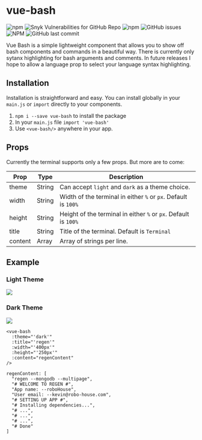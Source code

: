 # vue-bash
![npm](https://img.shields.io/npm/v/vue-bash.svg)
![Snyk Vulnerabilities for GitHub Repo](https://img.shields.io/snyk/vulnerabilities/github/kevin-wynn/vue-bash.svg)
![npm](https://img.shields.io/npm/dt/vue-bash.svg)
![GitHub issues](https://img.shields.io/github/issues-raw/kevin-wynn/vue-bash.svg)
![NPM](https://img.shields.io/npm/l/vue-bash.svg)
![GitHub last commit](https://img.shields.io/github/last-commit/kevin-wynn/vue-bash.svg)


Vue Bash is a simple lightweight component that allows you to show off bash components and commands in a beautiful way. There is currently only sytanx highlighting for bash arguments and comments. In future releases I hope to allow a language prop to select your language syntax highlighting.

## Installation

Installation is straightforward and easy. You can install globally in your `main.js` or `import` directly to your components.

1. `npm i --save vue-bash` to install the package
2. In your `main.js` file `import 'vue-bash'`
3. Use `<vue-bash/>` anywhere in your app.

## Props

Currently the terminal supports only a few props. But more are to come:

| Prop    | Type   | Description                                                     |
| ------- | ------ | --------------------------------------------------------------- |
| theme   | String | Can accept `light` and `dark` as a theme choice.                |
| width   | String | Width of the terminal in either `%` or `px`. Default is `100%`  |
| height  | String | Height of the terminal in either `%` or `px`. Default is `100%` |
| title   | String | Title of the terminal. Default is `Terminal`                    |
| content | Array  | Array of strings per line.                                      |

## Example

### Light Theme

![](https://i.imgur.com/zQtPqEq.png)

### Dark Theme

![](https://i.imgur.com/tx8xw0z.png)

```
<vue-bash
  :theme="'dark'"
  :title="'regen'"
  :width="'400px'"
  :height="'250px'"
  :content="regenContent"
/>
```

```
regenContent: [
  "regen --mongodb --multipage",
  "# WELCOME TO REGEN #",
  "App name: --roboHouse",
  "User email: --kevin@robo-house.com",
  "# SETTING UP APP #",
  "# Installing dependencies...",
  "# ...",
  "# ...",
  "# ...",
  "# Done"
]
```
